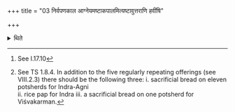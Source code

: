 +++
title = "03 निर्वपणकाल आग्नेयमष्टाकपालमित्यष्टावुत्तराणि हवींषि"

+++

<details><summary>थिते</summary>

3. At the time of taking out the oblation material[^1] (the Adhvaryu) takes out the oblation material of the next eight offerings like a sacrificial bread on eight potsherds for Agr...[^2]  


[^1]: See I.17.10  

[^2]: See TS 1.8.4. In addition to the five regularly repeating offerings (see VIII.2.3) there should be the following three:
i. sacrificial bread on eleven potsherds for Indra-Agni  
ii. rice pap for Indra
iii. a sacrificial bread on one potsherd for Viśvakarman.
</details>
